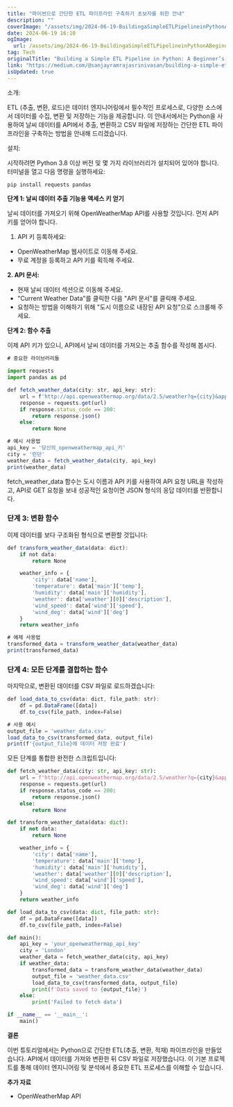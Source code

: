 ```yaml
---
title: "파이썬으로 간단한 ETL 파이프라인 구축하기 초보자를 위한 안내"
description: ""
coverImage: "/assets/img/2024-06-19-BuildingaSimpleETLPipelineinPythonABeginnersGuide_0.png"
date: 2024-06-19 16:10
ogImage:
  url: /assets/img/2024-06-19-BuildingaSimpleETLPipelineinPythonABeginnersGuide_0.png
tag: Tech
originalTitle: "Building a Simple ETL Pipeline in Python: A Beginner’s Guide"
link: "https://medium.com/@sanjayramrajasrinivasan/building-a-simple-etl-pipeline-in-python-a-beginners-guide-d2ab9204e207"
isUpdated: true
---
```


소개:

ETL (추출, 변환, 로드)은 데이터 엔지니어링에서 필수적인 프로세스로, 다양한 소스에서 데이터를 수집, 변환 및 저장하는 기능을 제공합니다. 이 안내서에서는 Python을 사용하여 날씨 데이터를 API에서 추출, 변환하고 CSV 파일에 저장하는 간단한 ETL 파이프라인을 구축하는 방법을 안내해 드리겠습니다.

설치:

시작하려면 Python 3.8 이상 버전 및 몇 가지 라이브러리가 설치되어 있어야 합니다. 터미널을 열고 다음 명령을 실행하세요:

<!-- cozy-coder - 수평 -->

<ins class="adsbygoogle"
     style="display:block"
     data-ad-client="ca-pub-4877378276818686"
     data-ad-slot="1107185301"
     data-ad-format="auto"
     data-full-width-responsive="true"></ins>

<script>
     (adsbygoogle = window.adsbygoogle || []).push({});
</script>

```js
pip install requests pandas
```

**단계 1: 날씨 데이터 추출 기능용 액세스 키 얻기**

날씨 데이터를 가져오기 위해 OpenWeatherMap API를 사용할 것입니다. 먼저 API 키를 얻어야 합니다.

1. API 키 등록하세요:

<!-- cozy-coder - 수평 -->

<ins class="adsbygoogle"
     style="display:block"
     data-ad-client="ca-pub-4877378276818686"
     data-ad-slot="1107185301"
     data-ad-format="auto"
     data-full-width-responsive="true"></ins>

<script>
     (adsbygoogle = window.adsbygoogle || []).push({});
</script>

- OpenWeatherMap 웹사이트로 이동해 주세요.
- 무료 계정을 등록하고 API 키를 획득해 주세요.

**2. API 문서:**

- 현재 날씨 데이터 섹션으로 이동해 주세요.
- "Current Weather Data"를 클릭한 다음 "API 문서"를 클릭해 주세요.
- 요청하는 방법을 이해하기 위해 "도시 이름으로 내장된 API 요청"으로 스크롤해 주세요.

**단계 2: 함수 추출**

<!-- cozy-coder - 수평 -->

<ins class="adsbygoogle"
     style="display:block"
     data-ad-client="ca-pub-4877378276818686"
     data-ad-slot="1107185301"
     data-ad-format="auto"
     data-full-width-responsive="true"></ins>

<script>
     (adsbygoogle = window.adsbygoogle || []).push({});
</script>

이제 API 키가 있으니, API에서 날씨 데이터를 가져오는 추출 함수를 작성해 봅시다.

```js
# 중요한 라이브러리들

import requests
import pandas as pd
```

```js
def fetch_weather_data(city: str, api_key: str):
    url = f'http://api.openweathermap.org/data/2.5/weather?q={city}&appid={api_key}&units=metric'
    response = requests.get(url)
    if response.status_code == 200:
        return response.json()
    else:
        return None

# 예시 사용법
api_key = '당신의_openweathermap_api_키'
city = '런던'
weather_data = fetch_weather_data(city, api_key)
print(weather_data)
```

fetch_weather_data 함수는 도시 이름과 API 키를 사용하여 API 요청 URL을 작성하고, API로 GET 요청을 보내 성공적인 요청이면 JSON 형식의 응답 데이터를 반환합니다.

<!-- cozy-coder - 수평 -->

<ins class="adsbygoogle"
     style="display:block"
     data-ad-client="ca-pub-4877378276818686"
     data-ad-slot="1107185301"
     data-ad-format="auto"
     data-full-width-responsive="true"></ins>

<script>
     (adsbygoogle = window.adsbygoogle || []).push({});
</script>

### 단계 3: 변환 함수

이제 데이터를 보다 구조화된 형식으로 변환할 것입니다:

```js
def transform_weather_data(data: dict):
    if not data:
        return None

    weather_info = {
        'city': data['name'],
        'temperature': data['main']['temp'],
        'humidity': data['main']['humidity'],
        'weather': data['weather'][0]['description'],
        'wind_speed': data['wind']['speed'],
        'wind_deg': data['wind']['deg']
    }
    return weather_info

# 예제 사용법
transformed_data = transform_weather_data(weather_data)
print(transformed_data)
```

### 단계 4: 모든 단계를 결합하는 함수

<!-- cozy-coder - 수평 -->

<ins class="adsbygoogle"
     style="display:block"
     data-ad-client="ca-pub-4877378276818686"
     data-ad-slot="1107185301"
     data-ad-format="auto"
     data-full-width-responsive="true"></ins>

<script>
     (adsbygoogle = window.adsbygoogle || []).push({});
</script>

마지막으로, 변환된 데이터를 CSV 파일로 로드하겠습니다:

```js
def load_data_to_csv(data: dict, file_path: str):
    df = pd.DataFrame([data])
    df.to_csv(file_path, index=False)

# 사용 예시
output_file = 'weather_data.csv'
load_data_to_csv(transformed_data, output_file)
print(f'{output_file}에 데이터 저장 완료')
```

모든 단계를 통합한 완전한 스크립트입니다:

<!-- cozy-coder - 수평 -->

<ins class="adsbygoogle"
     style="display:block"
     data-ad-client="ca-pub-4877378276818686"
     data-ad-slot="1107185301"
     data-ad-format="auto"
     data-full-width-responsive="true"></ins>

<script>
     (adsbygoogle = window.adsbygoogle || []).push({});
</script>

```python
def fetch_weather_data(city: str, api_key: str):
    url = f'http://api.openweathermap.org/data/2.5/weather?q={city}&appid={api_key}&units=metric'
    response = requests.get(url)
    if response.status_code == 200:
        return response.json()
    else:
        return None

def transform_weather_data(data: dict):
    if not data:
        return None

    weather_info = {
        'city': data['name'],
        'temperature': data['main']['temp'],
        'humidity': data['main']['humidity'],
        'weather': data['weather'][0]['description'],
        'wind_speed': data['wind']['speed'],
        'wind_deg': data['wind']['deg']
    }
    return weather_info

def load_data_to_csv(data: dict, file_path: str):
    df = pd.DataFrame([data])
    df.to_csv(file_path, index=False)

def main():
    api_key = 'your_openweathermap_api_key'
    city = 'London'
    weather_data = fetch_weather_data(city, api_key)
    if weather_data:
        transformed_data = transform_weather_data(weather_data)
        output_file = 'weather_data.csv'
        load_data_to_csv(transformed_data, output_file)
        print(f'Data saved to {output_file}')
    else:
        print('Failed to fetch data')

if __name__ == '__main__':
    main()
```

**결론**

이번 튜토리얼에서는 Python으로 간단한 ETL(추출, 변환, 적재) 파이프라인을 만들었습니다. API에서 데이터를 가져와 변환한 뒤 CSV 파일로 저장했습니다. 이 기본 프로젝트를 통해 데이터 엔지니어링 및 분석에서 중요한 ETL 프로세스를 이해할 수 있습니다.

**추가 자료**

<!-- cozy-coder - 수평 -->

<ins class="adsbygoogle"
     style="display:block"
     data-ad-client="ca-pub-4877378276818686"
     data-ad-slot="1107185301"
     data-ad-format="auto"
     data-full-width-responsive="true"></ins>

<script>
     (adsbygoogle = window.adsbygoogle || []).push({});
</script>

- OpenWeatherMap API
